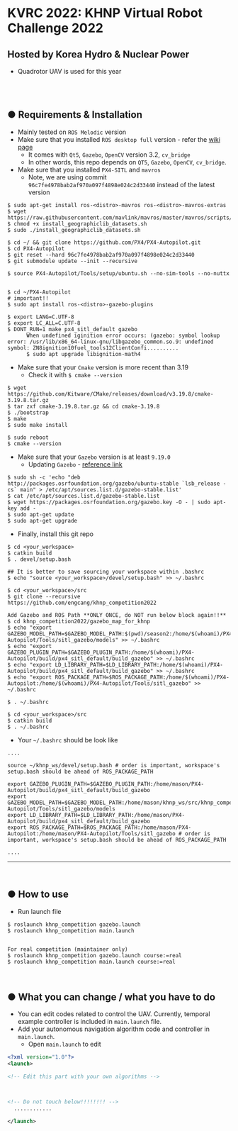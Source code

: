 # KVRC 2022: KHNP Virtual Robot Challenge 2022
## Hosted by Korea Hydro & Nuclear Power
+ Quadrotor UAV is used for this year

<br>


<!-- ## Homepage - [click] -->
<!-- ## Promotion Video [click] -->
<!-- ## NEWS article [click] -->


<!-- <br> -->

<!-- <p align="left"> -->
<!-- <img src="poster.jpg" width="400"/> -->
<!-- </p> -->


<br>


## ● Requirements & Installation
+ Mainly tested on `ROS Melodic` version
+ Make sure that you installed `ROS desktop full` version - refer the [wiki page](https://wiki.ros.org/ROS/Installation)
  + It comes with `Qt5`, `Gazebo`, `OpenCV` version 3.2, `cv_bridge`
  + In other words, this repo depends on `QT5`, `Gazebo`, `OpenCV`, `cv_bridge`.
+ Make sure that you installed `PX4-SITL` and `mavros`
  + Note, we are using commit `96c7fe4978bab2af970a097f4898e024c2d33440` instead of the latest version
~~~shell
$ sudo apt-get install ros-<distro>-mavros ros-<distro>-mavros-extras
$ wget https://raw.githubusercontent.com/mavlink/mavros/master/mavros/scripts/install_geographiclib_datasets.sh
$ chmod +x install_geographiclib_datasets.sh
$ sudo ./install_geographiclib_datasets.sh

$ cd ~/ && git clone https://github.com/PX4/PX4-Autopilot.git
$ cd PX4-Autopilot
$ git reset --hard 96c7fe4978bab2af970a097f4898e024c2d33440
$ git submodule update --init --recursive

$ source PX4-Autopilot/Tools/setup/ubuntu.sh --no-sim-tools --no-nuttx


$ cd ~/PX4-Autopilot
# important!!
$ sudo apt install ros-<distro>-gazebo-plugins

$ export LANG=C.UTF-8
$ export LC_ALL=C.UTF-8
$ DONT_RUN=1 make px4_sitl_default gazebo
      When undefined iginition error occurs: (gazebo: symbol lookup error: /usr/lib/x86_64-linux-gnu/libgazebo_common.so.9: undefined symbol: ZN8ignition10fuel_tools12ClientConfi..........
      $ sudo apt upgrade libignition-math4
~~~
+ Make sure that your `Cmake` version is more recent than 3.19
  + Check it with `$ cmake --version`
~~~shell
$ wget https://github.com/Kitware/CMake/releases/download/v3.19.8/cmake-3.19.8.tar.gz
$ tar zxf cmake-3.19.8.tar.gz && cd cmake-3.19.8
$ ./bootstrap
$ make
$ sudo make install

$ sudo reboot
$ cmake --version 
~~~
+ Make sure that your `Gazebo` version is at least `9.19.0`
  + Updating `Gazebo` - [reference link](http://gazebosim.org/tutorials?tut=install_ubuntu&cat=install#Alternativeinstallation:step-by-step)
~~~shell
$ sudo sh -c 'echo "deb http://packages.osrfoundation.org/gazebo/ubuntu-stable `lsb_release -cs` main" > /etc/apt/sources.list.d/gazebo-stable.list'
$ cat /etc/apt/sources.list.d/gazebo-stable.list
$ wget https://packages.osrfoundation.org/gazebo.key -O - | sudo apt-key add -
$ sudo apt-get update
$ sudo apt-get upgrade
~~~

+ Finally, install this git repo
```shell
$ cd <your_workspace>
$ catkin build
$ . devel/setup.bash

## It is better to save sourcing your workspace within .bashrc
$ echo "source <your_workspace>/devel/setup.bash" >> ~/.bashrc

$ cd <your_workspace>/src
$ git clone --recursive https://github.com/engcang/khnp_competition2022

Add Gazebo and ROS Path **ONLY ONCE, do NOT run below block again!!**
$ cd khnp_competition2022/gazebo_map_for_khnp
$ echo "export GAZEBO_MODEL_PATH=$GAZEBO_MODEL_PATH:$(pwd)/season2:/home/$(whoami)/PX4-Autopilot/Tools/sitl_gazebo/models" >> ~/.bashrc
$ echo "export GAZEBO_PLUGIN_PATH=$GAZEBO_PLUGIN_PATH:/home/$(whoami)/PX4-Autopilot/build/px4_sitl_default/build_gazebo" >> ~/.bashrc
$ echo "export LD_LIBRARY_PATH=$LD_LIBRARY_PATH:/home/$(whoami)/PX4-Autopilot/build/px4_sitl_default/build_gazebo" >> ~/.bashrc
$ echo "export ROS_PACKAGE_PATH=$ROS_PACKAGE_PATH:/home/$(whoami)/PX4-Autopilot:/home/$(whoami)/PX4-Autopilot/Tools/sitl_gazebo" >> ~/.bashrc

$ . ~/.bashrc

$ cd <your_workspace>/src
$ catkin build
$ . ~/.bashrc
```

+ Your `~/.bashrc` should be look like
```shell
....

source ~/khnp_ws/devel/setup.bash # order is important, workspace's setup.bash should be ahead of ROS_PACKAGE_PATH

export GAZEBO_PLUGIN_PATH=$GAZEBO_PLUGIN_PATH:/home/mason/PX4-Autopilot/build/px4_sitl_default/build_gazebo
export GAZEBO_MODEL_PATH=$GAZEBO_MODEL_PATH:/home/mason/khnp_ws/src/khnp_competition2022/gazebo_map_for_khnp/season2:/home/mason/PX4-Autopilot/Tools/sitl_gazebo/models
export LD_LIBRARY_PATH=$LD_LIBRARY_PATH:/home/mason/PX4-Autopilot/build/px4_sitl_default/build_gazebo
export ROS_PACKAGE_PATH=$ROS_PACKAGE_PATH:/home/mason/PX4-Autopilot:/home/mason/PX4-Autopilot/Tools/sitl_gazebo # order is important, workspace's setup.bash should be ahead of ROS_PACKAGE_PATH

....
```
---

<br>

## ● How to use
+ Run launch file
~~~shell
$ roslaunch khnp_competition gazebo.launch
$ roslaunch khnp_competition main.launch


For real competition (maintainer only)
$ roslaunch khnp_competition gazebo.launch course:=real
$ roslaunch khnp_competition main.launch course:=real
~~~

<br>


## ● What you can change / what you have to do 
+ You can edit codes related to control the UAV. Currently, temporal example controller is included in `main.launch` file.
+ Add your autonomous navigation algorithm code and controller in `main.launch`.
  + Open `main.launch` to edit
```xml
<?xml version="1.0"?>
<launch>

<!-- Edit this part with your own algorithms -->



<!-- Do not touch below!!!!!!!! -->
  ............

</launch>
```
